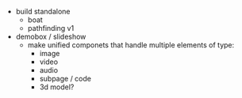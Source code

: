 - build standalone
  - boat
  - pathfinding v1
- demobox / slideshow
  - make unified componets that handle multiple elements of type:
    - image
    - video
    - audio
    - subpage / code
    - 3d model?
